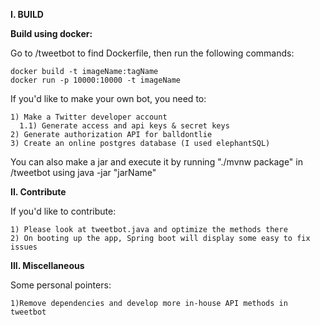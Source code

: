 **I. BUILD**

  **Build using docker:**

 Go to /tweetbot to find Dockerfile, then run the following commands:

    docker build -t imageName:tagName
    docker run -p 10000:10000 -t imageName

  If you'd like to make your own bot, you need to:
  
    1) Make a Twitter developer account 
      1.1) Generate access and api keys & secret keys
    2) Generate authorization API for balldontlie
    3) Create an online postgres database (I used elephantSQL)

You can also make a jar and execute it by running "./mvnw package" in /tweetbot using java -jar "jarName"

**II. Contribute**

  If you'd like to contribute:
  
    1) Please look at tweetbot.java and optimize the methods there
    2) On booting up the app, Spring boot will display some easy to fix issues

**III. Miscellaneous**

Some personal pointers:

    1)Remove dependencies and develop more in-house API methods in tweetbot
  
  

